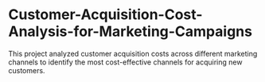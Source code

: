 # Customer-Acquisition-Cost-Analysis-for-Marketing-Campaigns
This project analyzed customer acquisition costs across different marketing channels to identify the most cost-effective channels for acquiring new customers.

